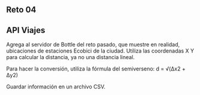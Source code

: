 ## Reto 04
## API Viajes

Agrega al servidor de Bottle del reto pasado, que muestre en realidad, ubicaciones de estaciones Ecobici de la ciudad. Utiliza las coordenadas X Y para calcular la distancia, ya no una distancia lineal.

Para hacer la conversión, utiliza la fórmula del semiverseno:
d = √(Δx2 + Δy2)

Guardar información en un archivo CSV.
